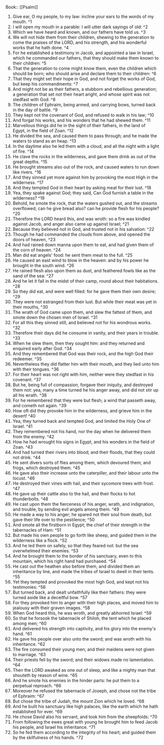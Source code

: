  Book:: [[Psalm]]
 1. Give ear, O my people, to my law: incline your ears to the words of my mouth. ^1
 2. I will open my mouth in a parable: I will utter dark sayings of old: ^2
 3. Which we have heard and known, and our fathers have told us. ^3
 4. We will not hide them from their children, shewing to the generation to come the praises of the LORD, and his strength, and his wonderful works that he hath done. ^4
 5. For he established a testimony in Jacob, and appointed a law in Israel, which he commanded our fathers, that they should make them known to their children: ^5
 6. That the generation to come might know them, even the children which should be born; who should arise and declare them to their children: ^6
 7. That they might set their hope in God, and not forget the works of God, but keep his commandments: ^7
 8. And might not be as their fathers, a stubborn and rebellious generation; a generation that set not their heart aright, and whose spirit was not stedfast with God. ^8
 9. The children of Ephraim, being armed, and carrying bows, turned back in the day of battle. ^9
 10. They kept not the covenant of God, and refused to walk in his law; ^10
 11. And forgat his works, and his wonders that he had shewed them. ^11
 12. Marvellous things did he in the sight of their fathers, in the land of Egypt, in the field of Zoan. ^12
 13. He divided the sea, and caused them to pass through; and he made the waters to stand as an heap. ^13
 14. In the daytime also he led them with a cloud, and all the night with a light of fire. ^14
 15. He clave the rocks in the wilderness, and gave them drink as out of the great depths. ^15
 16. He brought streams also out of the rock, and caused waters to run down like rivers. ^16
 17. And they sinned yet more against him by provoking the most High in the wilderness. ^17
 18. And they tempted God in their heart by asking meat for their lust. ^18
 19. Yea, they spake against God; they said, Can God furnish a table in the wilderness? ^19
 20. Behold, he smote the rock, that the waters gushed out, and the streams overflowed; can he give bread also? can he provide flesh for his people? ^20
 21. Therefore the LORD heard this, and was wroth: so a fire was kindled against Jacob, and anger also came up against Israel; ^21
 22. Because they believed not in God, and trusted not in his salvation: ^22
 23. Though he had commanded the clouds from above, and opened the doors of heaven, ^23
 24. And had rained down manna upon them to eat, and had given them of the corn of heaven. ^24
 25. Man did eat angels' food: he sent them meat to the full. ^25
 26. He caused an east wind to blow in the heaven: and by his power he brought in the south wind. ^26
 27. He rained flesh also upon them as dust, and feathered fowls like as the sand of the sea: ^27
 28. And he let it fall in the midst of their camp, round about their habitations. ^28
 29. So they did eat, and were well filled: for he gave them their own desire; ^29
 30. They were not estranged from their lust. But while their meat was yet in their mouths, ^30
 31. The wrath of God came upon them, and slew the fattest of them, and smote down the chosen men of Israel. ^31
 32. For all this they sinned still, and believed not for his wondrous works. ^32
 33. Therefore their days did he consume in vanity, and their years in trouble. ^33
 34. When he slew them, then they sought him: and they returned and enquired early after God. ^34
 35. And they remembered that God was their rock, and the high God their redeemer. ^35
 36. Nevertheless they did flatter him with their mouth, and they lied unto him with their tongues. ^36
 37. For their heart was not right with him, neither were they stedfast in his covenant. ^37
 38. But he, being full of compassion, forgave their iniquity, and destroyed them not: yea, many a time turned he his anger away, and did not stir up all his wrath. ^38
 39. For he remembered that they were but flesh; a wind that passeth away, and cometh not again. ^39
 40. How oft did they provoke him in the wilderness, and grieve him in the desert! ^40
 41. Yea, they turned back and tempted God, and limited the Holy One of Israel. ^41
 42. They remembered not his hand, nor the day when he delivered them from the enemy. ^42
 43. How he had wrought his signs in Egypt, and his wonders in the field of Zoan. ^43
 44. And had turned their rivers into blood; and their floods, that they could not drink. ^44
 45. He sent divers sorts of flies among them, which devoured them; and frogs, which destroyed them. ^45
 46. He gave also their increase unto the caterpiller, and their labour unto the locust. ^46
 47. He destroyed their vines with hail, and their sycomore trees with frost. ^47
 48. He gave up their cattle also to the hail, and their flocks to hot thunderbolts. ^48
 49. He cast upon them the fierceness of his anger, wrath, and indignation, and trouble, by sending evil angels among them. ^49
 50. He made a way to his anger; he spared not their soul from death, but gave their life over to the pestilence; ^50
 51. And smote all the firstborn in Egypt; the chief of their strength in the tabernacles of Ham: ^51
 52. But made his own people to go forth like sheep, and guided them in the wilderness like a flock. ^52
 53. And he led them on safely, so that they feared not: but the sea overwhelmed their enemies. ^53
 54. And he brought them to the border of his sanctuary, even to this mountain, which his right hand had purchased. ^54
 55. He cast out the heathen also before them, and divided them an inheritance by line, and made the tribes of Israel to dwell in their tents. ^55
 56. Yet they tempted and provoked the most high God, and kept not his testimonies: ^56
 57. But turned back, and dealt unfaithfully like their fathers: they were turned aside like a deceitful bow. ^57
 58. For they provoked him to anger with their high places, and moved him to jealousy with their graven images. ^58
 59. When God heard this, he was wroth, and greatly abhorred Israel: ^59
 60. So that he forsook the tabernacle of Shiloh, the tent which he placed among men; ^60
 61. And delivered his strength into captivity, and his glory into the enemy's hand. ^61
 62. He gave his people over also unto the sword; and was wroth with his inheritance. ^62
 63. The fire consumed their young men; and their maidens were not given to marriage. ^63
 64. Their priests fell by the sword; and their widows made no lamentation. ^64
 65. Then the LORD awaked as one out of sleep, and like a mighty man that shouteth by reason of wine. ^65
 66. And he smote his enemies in the hinder parts: he put them to a perpetual reproach. ^66
 67. Moreover he refused the tabernacle of Joseph, and chose not the tribe of Ephraim: ^67
 68. But chose the tribe of Judah, the mount Zion which he loved. ^68
 69. And he built his sanctuary like high palaces, like the earth which he hath established for ever. ^69
 70. He chose David also his servant, and took him from the sheepfolds: ^70
 71. From following the ewes great with young he brought him to feed Jacob his people, and Israel his inheritance. ^71
 72. So he fed them according to the integrity of his heart; and guided them by the skilfulness of his hands. ^72
